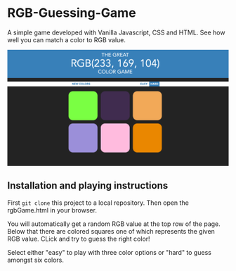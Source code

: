 # RGB-Guessing-Game

A simple game developed with Vanilla Javascript, CSS and HTML. See how well you can match a color to RGB value.

![Screenshot on RGB Guessing game](screenshot_rgb_game.png)

## Installation and playing instructions

First `git clone` this project to a local repository. Then open the rgbGame.html in your browser.

You will automatically get a random RGB value at the top row of the page. Below that there are colored squares one of which represents the given RGB value. CLick and try to guess the right color!

Select either "easy" to play with three color options or "hard" to guess amongst six colors.
